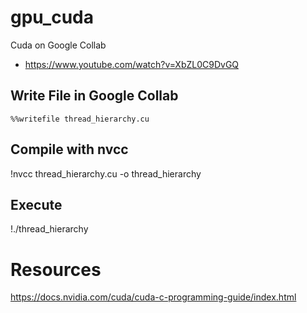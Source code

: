 # gpu_cuda
Cuda on Google Collab 
- https://www.youtube.com/watch?v=XbZL0C9DvGQ

## Write File in Google Collab 
`%%writefile thread_hierarchy.cu` 

## Compile with nvcc 
!nvcc thread_hierarchy.cu -o thread_hierarchy

## Execute 
!./thread_hierarchy

# Resources 
https://docs.nvidia.com/cuda/cuda-c-programming-guide/index.html
